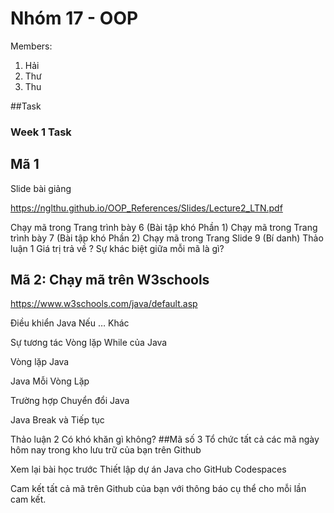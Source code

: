 # Nhóm 17 - OOP

Members:

1. Hải
2. Thư
3. Thu

##Task

### Week 1 Task

## Mã 1
Slide bài giảng

https://nglthu.github.io/OOP_References/Slides/Lecture2_LTN.pdf

 Chạy mã trong Trang trình bày 6 (Bài tập khó Phần 1)
 Chạy mã trong Trang trình bày 7 (Bài tập khó Phần 2)
 Chạy mã trong Trang Slide 9 (Bí danh)
 Thảo luận 1
 Giá trị trả về ?
 Sự khác biệt giữa mỗi mã là gì?
## Mã 2: Chạy mã trên W3schools
https://www.w3schools.com/java/default.asp

 Điều khiển
 Java Nếu … Khác

 Sự tương tác
 Vòng lặp While của Java

 Vòng lặp Java

 Java Mỗi Vòng Lặp

 Trường hợp
 Chuyển đổi Java

 Java Break và Tiếp tục

 Thảo luận 2
 Có khó khăn gì không?
##Mã số 3
 Tổ chức tất cả các mã ngày hôm nay trong kho lưu trữ của bạn trên Github

 Xem lại bài học trước Thiết lập dự án Java cho GitHub Codespaces

 Cam kết tất cả mã trên Github của bạn với thông báo cụ thể cho mỗi lần cam kết.
